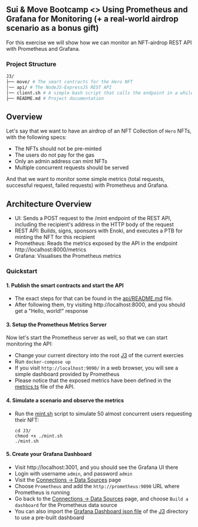 ## Sui & Move Bootcamp <> Using Prometheus and Grafana for Monitoring (+ a real-world airdrop scenario as a bonus gift)

For this exercise we will show how we can monitor an NFT-airdrop REST API with Prometheus and Grafana.

### Project Structure

```bash
J3/
├── move/ # The smart contracts for the Hero NFT
│── api/ # The NodeJS-ExpressJS REST API
│── client.sh # A simple bash script that calls the endpoint in a while loop to see the results
├── README.md # Project documentation
```

## Overview

Let's say that we want to have an airdrop of an NFT Collection of `Hero` NFTs, with the following specs:

- The NFTs should not be pre-minted
- The users do not pay for the gas
- Only an admin address can mint NFTs
- Multiple concurrent requests should be served

And that we want to monitor some simple metrics (total requests, successful request, failed requests) with Prometheus and Grafana.

## Architecture Overview

- UI: Sends a POST request to the /mint endpoint of the REST API, including the recipient's address in the HTTP body of the request
- REST API: Builds, signs, sponsors with Enoki, and executes a PTB for minting the NFT for this recipient
- Prometheus: Reads the metrics exposed by the API in the endpoint http://localhost:8000/metrics
- Grafana: Visualises the Prometheus metrics

### Quickstart

#### 1. Publish the smart contracts and start the API

- The exact steps for that can be found in the [api/README.md](./api/README.md) file.
- After following them, try visiting http://localhost:8000, and you should get a "Hello, world!" response

#### 3. Setup the Prometheus Metrics Server

Now let's start the Prometheus server as well, so that we can start monitoring the API:

- Change your current directory into the root [J3](../J3/) of the current exercies
- Run `docker-compose up`
- If you visit `http://localhost:9090/` in a web browser, you will see a simple dashboard provided by Prometheus
- Please notice that the exposed metrics have been defined in the [metrics.ts](./api/src/metrics.ts) file of the API.

#### 4. Simulate a scenario and observe the metrics

- Run the [mint.sh](./mint.sh) script to simulate 50 almost concurrent users requesting their NFT:

  ```
  cd J3/
  chmod +x ./mint.sh
  ./mint.sh
  ```

#### 5. Create your Grafana Dashboard

- Visit http://localhost:3001, and you should see the Grafana UI there
- Login with username `admin`, and password `admin`
- Visit the [Connections -> Data Sources](http://localhost:3001/connections/datasources/) page
- Choose `Prometheus` and add the `http://prometheus:9090` URL where Prometheus is running
- Go back to the [Connections -> Data Sources](http://localhost:3001/connections/datasources/) page, and choose `Build a dashboard` for the Prometheus data source
- You can also import the [Grafana Dashboard json file](./Simple%20Mint%20API%20Monitoring-1748520792884.json) of the [J3](./) directory to use a pre-built dashboard
